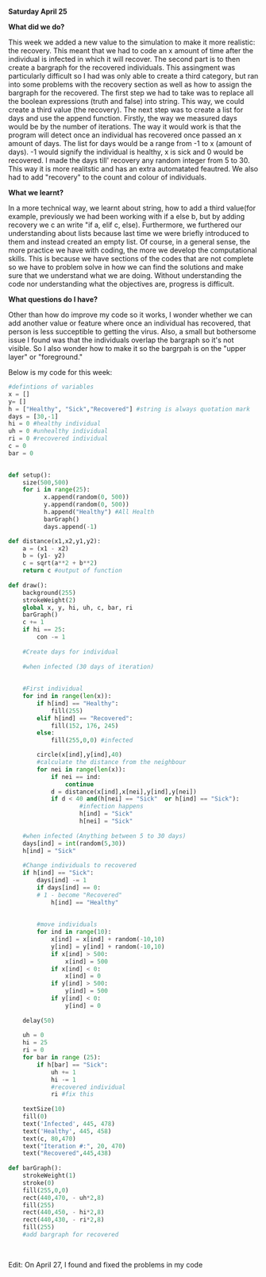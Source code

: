 **Saturday April 25**

**What did we do?**


This week we added a new value to the simulation to make it more realistic: the recovery. This meant that we had to code an x amount of time after the individual is infected in which it will recover. The second part is to then create a bargraph for the recovered individuals. This assingment was particularly difficult so I had was only able to create a third category, but ran into some problems with the recovery section as well as how to assign the bargraph for the recovered. The first step we had to take was to replace all the boolean expressions (truth and false) into string. This way, we could create a third value (the recovery). The next step was to create a list for days and use the append function. Firstly, the way we measured days would be by the number of iterations. The way it would work is that the program will detect once an individual has recovered once passed an x amount of days. The list for days would be a range from -1 to x (amount of days). -1 would signify the individual is healthy, x is sick and 0 would be recovered. I made the days till' recovery any random integer from 5 to 30. This way it is more realitstic and has an extra automatated feautred. We also had to add "recovery" to the count and colour of individuals. 

**What we learnt?**


In a more technical way, we learnt about string, how to add a third value(for example, previously we had been working with if a else b, but by adding recovery we c an write "if a, elif c, else). Furthermore, we furthered our understanding about lists because last time we were briefly introduced to them and instead created an empty list. Of course, in a general sense, the more practice we have with coding, the more we develop the computational skills. This is because we have sections of the codes that are not complete so we have to problem solve in how we can find the solutions and make sure that we understand what we are doing. Without understanding the code nor understanding what the objectives are, progress is difficult. 

**What questions do I have?** 


Other than how do improve my code so it works, I wonder whether we can add another value or feature where once an individual has recovered, that person is less succeptible to getting the virus. Also, a small but bothersome issue I found was that the individuals overlap the bargraph so it's not visible. So I also wonder how to make it so the bargrpah is on the "upper layer" or "foreground." 

Below is my code for this week: 


```py
#defintions of variables
x = []
y= []
h = ["Healthy", "Sick","Recovered"] #string is always quotation mark
days = [30,-1]
hi = 0 #healthy individual
uh = 0 #unhealthy individual
ri = 0 #recovered individual
c = 0 
bar = 0 

    
def setup():
    size(500,500)
    for i in range(25):
          x.append(random(0, 500))
          y.append(random(0, 500))
          h.append("Healthy") #All Health 
          barGraph()
          days.append(-1)

def distance(x1,x2,y1,y2):
    a = (x1 - x2) 
    b = (y1- y2)
    c = sqrt(a**2 + b**2) 
    return c #output of function 
    
def draw():
    background(255)
    strokeWeight(2)
    global x, y, hi, uh, c, bar, ri
    barGraph()
    c += 1
    if hi == 25:
        con -= 1
        
    #Create days for individual
    
    #when infected (30 days of iteration) 
    
    
    #First individual 
    for ind in range(len(x)):
        if h[ind] == "Healthy":
            fill(255)
        elif h[ind] == "Recovered":
            fill(152, 176, 245)
        else:
            fill(255,0,0) #infected

        circle(x[ind],y[ind],40)
        #calculate the distance from the neighbour 
        for nei in range(len(x)):
            if nei == ind:
                continue 
            d = distance(x[ind],x[nei],y[ind],y[nei]) 
            if d < 40 and(h[nei] == "Sick"  or h[ind] == "Sick"): 
                    #infection happens  
                    h[ind] = "Sick"
                    h[nei] = "Sick" 
    
    #when infected (Anything between 5 to 30 days)
    days[ind] = int(random(5,30))
    h[ind] = "Sick"
    
    #Change individuals to recovered
    if h[ind] == "Sick":
        days[ind] -= 1 
        if days[ind] == 0:
        # 1 - become "Recovered" 
            h[ind] == "Healthy"
            
            
        #move individuals
        for ind in range(10):
            x[ind] = x[ind] + random(-10,10)
            y[ind] = y[ind] + random(-10,10)
            if x[ind] > 500:
                x[ind] = 500
            if x[ind] < 0:
                x[ind] = 0 
            if y[ind] > 500:
                y[ind] = 500
            if y[ind] < 0:
                y[ind] = 0
        
    delay(50) 
        
    uh = 0
    hi = 25
    ri = 0
    for bar in range (25):
        if h[bar] == "Sick":
            uh += 1 
            hi -= 1
            #recovered individual
            ri #fix this
            
    textSize(10)
    fill(0)
    text('Infected', 445, 478)
    text('Healthy', 445, 458)
    text(c, 80,470)
    text("Iteration #:", 20, 470)
    text("Recovered",445,438)
        
def barGraph():
    strokeWeight(1)
    stroke(0)
    fill(255,0,0)
    rect(440,470, - uh*2,8)
    fill(255)
    rect(440,450, - hi*2,8) 
    rect(440,430, - ri*2,8)
    fill(255)
    #add bargraph for recovered 
         
        
   ``` 
Edit: On April 27, I found and fixed the problems in my code
